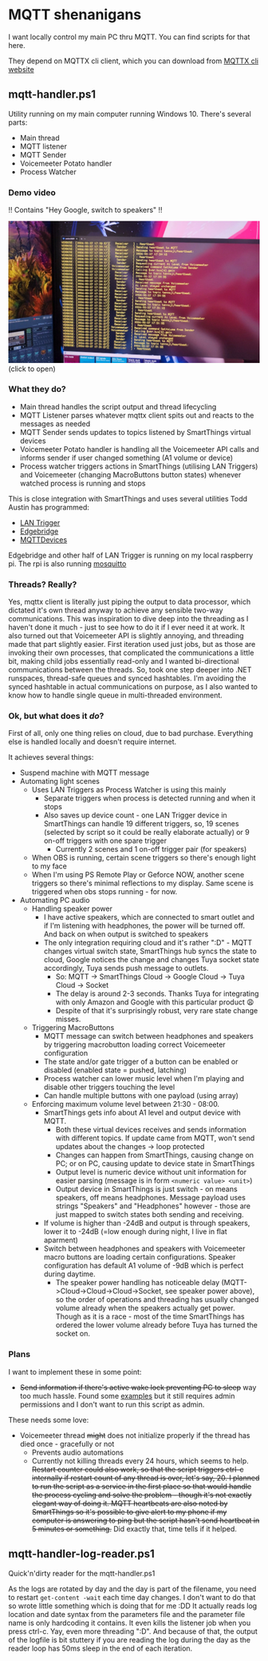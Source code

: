 # MQTT shenanigans
I want locally control my main PC thru MQTT. You can find scripts for that here.

They depend on MQTTX cli client, which you can download from [MQTTX cli website](https://mqttx.app/cli#download)

## mqtt-handler.ps1
Utility running on my main computer running Windows 10. There's several parts:
* Main thread
* MQTT listener
* MQTT Sender
* Voicemeeter Potato handler
* Process Watcher

### Demo video
!! Contains "Hey Google, switch to speakers" !!

[![Demo](demo_preview.jpg)](https://1drv.ms/v/s!AtrhTUkXQvo3jLYy0zr72UuOfBoUGw?e=xVfv7I)
(click to open)

### What they do?
- Main thread handles the script output and thread lifecycling
- MQTT Listener parses whatever mqttx client spits out and reacts to the messages as needed
- MQTT Sender sends updates to topics listened by SmartThings virtual devices
- Voicemeeter Potato handler is handling all the Voicemeeter API calls and informs sender if user changed something (A1 volume or device)
- Process watcher triggers actions in SmartThings (utilising LAN Triggers) and Voicemeeter (changing MacroButtons button states) whenever watched process is running and stops

This is close integration with SmartThings and uses several utilities Todd Austin has programmed:
* [LAN Trigger](https://github.com/toddaustin07/lantrigger)
* [Edgebridge](https://github.com/toddaustin07/edgebridge)
* [MQTTDevices](https://github.com/toddaustin07/MQTTDevices)

Edgebridge and other half of LAN Trigger is running on my local raspberry pi. The rpi is also running [mosquitto](https://mosquitto.org/)

### Threads? Really?
Yes, mqttx client is literally just piping the output to data processor, which dictated it's own thread anyway to achieve any sensible two-way communications. This was inspiration to
dive deep into the threading as I haven't done it much - just to see how to do it if I ever need it at work. It also turned out that Voicemeeter API is slightly annoying, and threading
made that part slightly easier. First iteration used just jobs, but as those are invoking their own processes, that complicated the communications a little bit, making child jobs essentially
read-only and I wanted bi-directional communications between the threads. So, took one step deeper into .NET runspaces, thread-safe queues and synced hashtables. I'm avoiding the synced hashtable
in actual communications on purpose, as I also wanted to know how to handle single queue in multi-threaded environment.

### Ok, but what does it _do_?
First of all, only one thing relies on cloud, due to bad purchase. Everything else is handled locally and doesn't require internet.

It achieves several things:

* Suspend machine with MQTT message
* Automating light scenes
  * Uses LAN Triggers as Process Watcher is using this mainly
    * Separate triggers when process is detected running and when it stops
    * Also saves up device count - one LAN Trigger device in SmartThings can handle 19 different triggers, so, 19 scenes (selected by script so it could be really elaborate actually) or 9 on-off triggers with one spare trigger
      * Currently 2 scenes and 1 on-off trigger pair (for speakers)
  * When OBS is running, certain scene triggers so there's enough light to my face
  * When I'm using PS Remote Play or Geforce NOW, another scene triggers so there's minimal reflections to my display. Same scene is triggered when obs stops running - for now.
* Automating PC audio
  * Handling speaker power
    * I have active speakers, which are connected to smart outlet and if I'm listening with headphones, the power will be turned off. And back on when output is switched to speakers
    * The only integration requiring cloud and it's rather ":D" - MQTT changes virtual switch state, SmartThings hub syncs the state to cloud, Google notices the change and changes Tuya socket state accordingly, Tuya sends push message to outlets.
      * So: MQTT -> SmartThings Cloud -> Google Cloud -> Tuya Cloud -> Socket
      * The delay is around 2-3 seconds. Thanks Tuya for integrating with only Amazon and Google with this particular product 😩
      * Despite of that it's surprisingly robust, very rare state change misses.
  * Triggering MacroButtons
    * MQTT message can switch between headphones and speakers by triggering macrobutton loading correct Voicemeeter configuration
    * The state and/or gate trigger of a button can be enabled or disabled (enabled state = pushed, latching)
    * Process watcher can lower music level when I'm playing and disable other triggers touching the level
    * Can handle multiple buttons with one payload (using array)
  * Enforcing maximum volume level between 21:30 - 08:00.
    * SmartThings gets info about A1 level and output device with MQTT.
      * Both these virtual devices receives and sends information with different topics. If update came from MQTT, won't send updates about the changes -> loop protected
      * Changes can happen from SmartThings, causing change on PC; or on PC, causing update to device state in SmartThings
      * Output level is numeric device without unit information for easier parsing (message is in form `<numeric value> <unit>`)
      * Output device in SmartThings is just switch - on means speakers, off means headphones. Message payload uses strings "Speakers" and "Headphones" however - those are just mapped to switch states both sending and receiving.
    * If volume is higher than -24dB and output is through speakers, lower it to -24dB (=low enough during night, I live in flat aparment)
    * Switch between headphones and speakers with Voicemeeter macro buttons are loading certain configurations. Speaker configuration has default A1 volume of -9dB which is perfect during daytime.
      * The speaker power handling has noticeable delay (MQTT->Cloud->Cloud->Cloud->Socket, see speaker power above), so the order of operations and threading has usually changed volume already when the speakers actually get power. Though as it is a race - most of the time SmartThings has ordered the lower volume already before Tuya has turned the socket on.

### Plans
I want to implement these in some point:
* ~~Send information if there's active wake lock preventing PC to sleep~~ way too much hassle. Found some [examples](https://github.com/diversenok/Powercfg) but it still requires admin permissions and I don't want to run this script as admin.

These needs some love:
* Voicemeeter thread ~~might~~ does not initialize properly if the thread has died once - gracefully or not
  * Prevents audio automations
  * Currently not killing threads every 24 hours, which seems to help. ~~Restart counter could also work, so that the script triggers ctrl-c internally if restart count of any thread is over, let's say, 20. I planned to run the script as a service in the first place so that would handle the process cycling and solve the problem - though it's not exactly elegant way of doing it. MQTT heartbeats are also noted by SmartThings so it's possible to give alert to my phone if my computer is answering to ping but the script hasn't send heartbeat in 5 minutes or something.~~ Did exactly that, time tells if it helped.

## mqtt-handler-log-reader.ps1
Quick'n'dirty reader for the mqtt-handler.ps1

As the logs are rotated by day and the day is part of the filename, you need to restart `get-content -wait` each time day changes. I don't want to do that so wrote little something which is doing that for me :DD It actually reads log location and date syntax from the parameters file and the parameter file name is only hardcoding it contains. It even kills the listener job when you press ctrl-c. Yay, even more threading ":D". And because of that, the output of the logfile is bit stuttery if you are reading the log during the day as the reader loop has 50ms sleep in the end of each iteration.